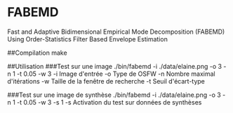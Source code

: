 FABEMD
======

Fast and Adaptive Bidimensional Empirical Mode Decomposition (FABEMD)
Using Order-Statistics Filter Based Envelope Estimation

##Compilation
	make

##Utilisation
###Test sur une image
	./bin/fabemd -i ./data/elaine.png -o 3 -n 1 -t 0.05 -w 3
	-i Image d'entrée
	-o Type de OSFW
	-n Nombre maximal d'itérations
	-w Taille de la fenêtre de recherche
	-t Seuil d'écart-type
	
###Test sur une image de synthèse
	./bin/fabemd -i ./data/elaine.png -o 3 -n 1 -t 0.05 -w 3 -s 1
	-s Activation du test sur données de synthèses
